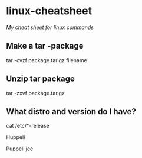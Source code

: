 # linux-cheatsheet
_My cheat sheet for linux commands_



## Make a tar -package
tar -cvzf package.tar.gz filename

## Unzip tar package
tar -zxvf package.tar.gz

## What distro and version do I have?
cat /etc/\*-release

Huppeli

Puppeli
jee
